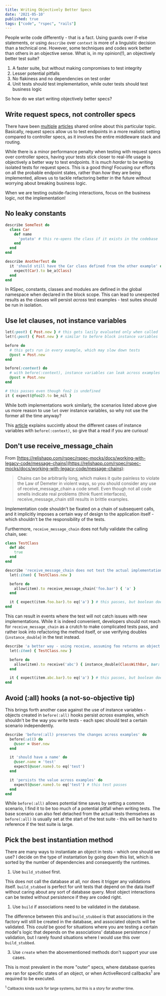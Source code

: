 ```yaml
---
title: Writing Objectively Better Specs
date: '2021-05-10'
published: true
tags: ["code", "rspec", "rails"]
---
```


People write code differently - that is a fact. Using guards over if-else statements, or using `describe` over `context` is more of a linguistic decision than a technical one. However, some techniques and codes work better than others in an objective sense. What is, in my opinion(!), an objectively better test suite?

1. A faster suite, but without making compromises to test integrity
2. Lesser potential pitfalls
3. No flakiness and no dependencies on test order
4. Unit tests should test implementation, while outer tests should test business logic

So how do we start writing objectively better specs?

## Write request specs, not controller specs

There have been [multiple](http://rspec.info/blog/2016/07/rspec-3-5-has-been-released/) [articles](https://medium.com/just-tech/rspec-controller-or-request-specs-d93ef563ef11) shared online about this particular topic. Basically, request specs allow us to test endpoints in a more realistic setting compared to controller specs, as it involves the entire middleware stack and routing.

While there is a minor performance penalty when testing with request specs over controller specs, having your tests stick closer to real-life usage is objectively a better way to test endpoints. It is *much harder* to be writing isolated tests for request specs. This is a good thing! Focusing our efforts on all the probable endpoint states, rather than *how* they are being implemented, allows us to tackle refactoring better in the future without worrying about breaking business logic.

When we are testing outside-facing interactions, focus on the business logic, not the implementation!

## No leaky constants

```ruby
describe SomeTest do
  class Car
    def name
      'potato' # this re-opens the class if it exists in the codebase
    end
  end
end

describe AnotherTest do
  it 'should still have the Car class defined from the other example' do
    expect(Car).to be_a(Class)
  end
end
```

In RSpec, constants, classes and modules are defined in the global namespace when declared in the block scope. This can lead to unexpected results as the classes will persist *across* test examples - test suites should be run in isolation.

## Use let clauses, not instance variables
```ruby
let(:post) { Post.new } # this gets lazily evaluated only when called
let!(:post) { Post.new } # similar to before block instance variables

before do
  # this gets run in every example, which may slow down tests
  @post = Post.new
end

before(:context) do
  # with before(:context), instance variables can leak across examples
  @post = Post.new
end

# this passes even though foo2 is undefined
it { expect(@foo2).to be_nil }
```

While both implementations work similarly, the scenarios listed above give us more reason to use `let` over instance variables, so why not use the former all the time anyway?

This [article](https://tomdebruijn.com/posts/ruby-rspec-instance-variables/) explains succintly about the different cases of instance variables with `before(:context)`, so give that a read if you are curious!

## Don't use receive_message_chain

From [https://relishapp.com/rspec/rspec-mocks/docs/working-with-legacy-code/message-chains](https://relishapp.com/rspec/rspec-mocks/docs/working-with-legacy-code/message-chains):

> Chains can be arbitrarily long, which makes it quite painless to violate the Law of Demeter
in violent ways, so you should consider any use of receive_message_chain a code smell.
Even though not all code smells indicate real problems (think fluent interfaces),
receive_message_chain still results in brittle examples.

Implementation code shouldn't be fixated on a chain of subsequent calls, and it implicitly imposes a certain way of design to the application itself - which shouldn't be the responsibility of the tests.

Furthermore, `receive_message_chain` does not fully validate the calling chain, see:

```ruby
class TestClass
  def abc
    true
  end
end

describe 'receive_message_chain does not test the actual implementation' do
  let(:item) { TestClass.new }

  before do
    allow(item).to receive_message_chain('foo.bar') { 'a' }
  end

  it { expect(item.foo.bar).to eq('a') } # this passes, but boolean does not have bar defined
end
```

This can result in events where the test will not catch issues with new implementations. While it is indeed convenient, developers should not reach for `receive_message_chain` as a crutch to make complicated tests pass, and rather look into refactoring the method itself, or use verifying doubles (`instance_double`) in the test instead.

```ruby
describe 'a better way - using receive, assuming foo returns an object with bar' do
  let(:item) { TestClass.new }

  before do
    allow(item).to receive('abc') { instance_double(ClassWithBar, bar: 'a') }
  end

  it { expect(item.abc.bar).to eq('a') } # this passes, but boolean does not have bar defined
end
```

## Avoid (:all) hooks (a not-so-objective tip)
This brings forth another case against the use of instance variables - objects created in `before(:all)` hooks persist *across* examples, which shouldn't be the way you write tests - each spec should test a certain scenario independently.

```ruby
describe 'before(:all) preserves the changes across examples' do
  before(:all) do
    @user = User.new
  end

  it 'should have a name' do
    @user.name = 'test'
    expect(@user.name).to eq('test')
  end

  it 'persists the value across examples' do
    expect(@user.name).to eq('test') # this test passes
  end
end
```

While `before(:all)` allows potential time saves by setting a common scenario, I find it to be too much of a potential pitfall when writing tests. The base scenario can also feel detached from the actual tests themselves as `before(:all)` is usually set at the start of the test suite - this will be hard to reference if the test suite is large.

## Pick the best instantiation method

There are many ways to instantiate an object in tests - which one should we use? I decide on the type of instantation by going down this list, which is sorted by the number of dependencies and consequently the runtimes.

1. Use `build_stubbed` first.

This does not call the database at all, nor does it trigger any validations itself. `build_stubbed` is perfect for unit tests that depend on the data itself without caring about any sort of database query. Most object interactions can be tested without persistence if they are coded right.

1. Use `build` if associations need to be validated in the database.

The difference between this and `build_stubbed` is that associations in the factory will still be created in the database, and associated objects will be validated. This *could* be good for situations where you are testing a certain model's logic that depends on the associations' database persistence / validation, but I rarely found situations where I would use this over `build_stubbed`.

3. Use `create` when the abovementioned methods don't support your use cases.

This is most prevalent in the more "outer" specs, where database queries are ran for specific states of an object, or when ActiveRecord callbacks<sup>1</sup> are required to be executed.

<sup><sup>1</sup> Callbacks kinda suck for large systems, but this is a story for another time.</sup>